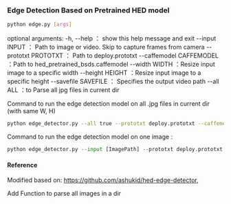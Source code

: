 ### Edge Detection Based on Pretrained HED model

```bash
python edge.py [args]
```

optional arguments:
  -h, --help          ： show this help message and exit
  --input INPUT  ： Path to image or video. Skip to capture frames from camera
  --prototxt PROTOTXT ： Path to deploy.prototxt
  --caffemodel CAFFEMODEL ：Path to hed_pretrained_bsds.caffemodel
  --width WIDTH      ：Resize input image to a specific width
  --height HEIGHT   ：Resize input image to a specific height
  --savefile SAVEFILE  ： Specifies the output video path
  --all ALL             ：to Parse all jpg files in current  dir

Command to run the edge detection model on all .jpg files in current dir (with same W, H)

```bash
python edge_detector.py --all true --prototxt deploy.prototxt --caffemodel hed_pretrained_bsds.caffemodel --width [W] --height [H]
```

Command to run the edge detection model on one image : 

```python
python edge_detector.py --input [ImagePath] --prototxt deploy.prototxt --caffemodel hed_pretrained_bsds.caffemodel --width [W] --height [H]
```



#### Reference

Modified based on: https://github.com/ashukid/hed-edge-detector,

Add Function to parse all images in a dir